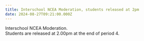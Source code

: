 ```yaml
---
title: Interschool NCEA Moderation, students released at 2pm
date: 2024-08-27T09:21:00.000Z
---
```

Interschool NCEA Moderation.  
Students are released at 2.00pm at the end of period 4.
